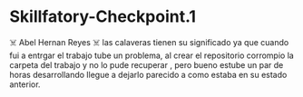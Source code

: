 # Skillfatory-Checkpoint.1
:skull_and_crossbones: Abel Hernan Reyes :skull_and_crossbones:
las calaveras tienen su significado ya que cuando fui a entrgar el trabajo tube un problema, al crear el repositorio corrompio la carpeta del trabajo y no lo pude recuperar , pero bueno estube un par de horas desarrollando llegue a dejarlo parecido a como estaba en su estado anterior.
